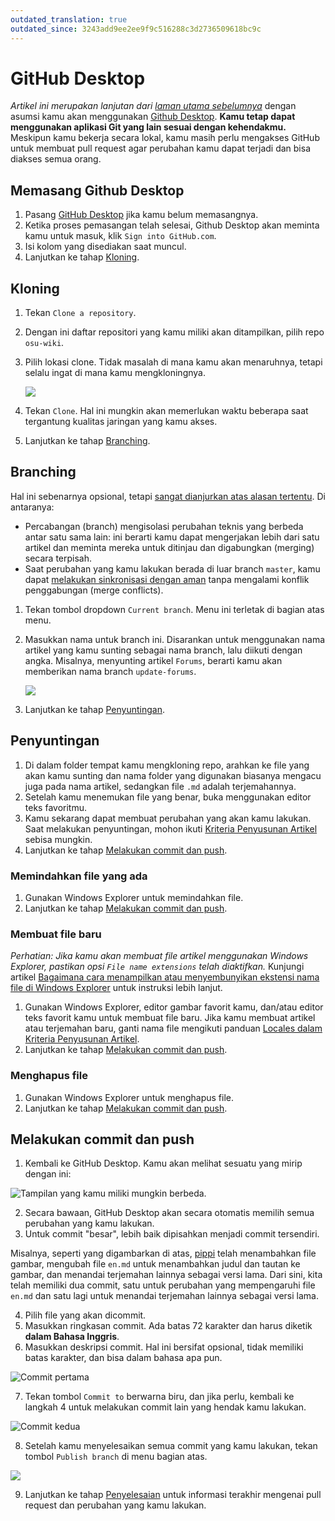 ```yaml
---
outdated_translation: true
outdated_since: 3243add9ee2ee9f9c516288c3d2736509618bc9c
---
```


# GitHub Desktop

*Artikel ini merupakan lanjutan dari [laman utama sebelumnya](/wiki/osu!_wiki/Contribution_guide)* dengan asumsi kamu akan menggunakan [Github Desktop](https://desktop.github.com). **Kamu tetap dapat menggunakan aplikasi Git yang lain sesuai dengan kehendakmu.** Meskipun kamu bekerja secara lokal, kamu masih perlu mengakses GitHub untuk membuat pull request agar perubahan kamu dapat terjadi dan bisa diakses semua orang.

## Memasang Github Desktop

1. Pasang [GitHub Desktop](https://desktop.github.com) jika kamu belum memasangnya.
2. Ketika proses pemasangan telah selesai, Github Desktop akan meminta kamu untuk masuk, klik `Sign into GitHub.com`.
3. Isi kolom yang disediakan saat muncul.
4. Lanjutkan ke tahap [Kloning](#kloning).

## Kloning

1. Tekan `Clone a repository`.

2. Dengan ini daftar repositori yang kamu miliki akan ditampilkan, pilih repo `osu-wiki`.

3. Pilih lokasi clone. Tidak masalah di mana kamu akan menaruhnya, tetapi selalu ingat di mana kamu mengkloningnya.

   ![](img/github-desktop-select-repo.jpg)

4. Tekan `Clone`. Hal ini mungkin akan memerlukan waktu beberapa saat tergantung kualitas jaringan yang kamu akses.

5. Lanjutkan ke tahap [Branching](#branching).

## Branching

Hal ini sebenarnya opsional, tetapi [sangat dianjurkan atas alasan tertentu](https://www.atlassian.com/git/tutorials/comparing-workflows/forking-workflow). Di antaranya:

- Percabangan (branch) mengisolasi perubahan teknis yang berbeda antar satu sama lain: ini berarti kamu dapat mengerjakan lebih dari satu artikel dan meminta mereka untuk ditinjau dan digabungkan (merging) secara terpisah.
- Saat perubahan yang kamu lakukan berada di luar branch `master`, kamu dapat [melakukan sinkronisasi dengan aman](/wiki/osu!_wiki/Contribution_guide/Best_practices#syncing-the-fork) tanpa mengalami konflik penggabungan (merge conflicts).

1. Tekan tombol dropdown `Current branch`. Menu ini terletak di bagian atas menu.

2. Masukkan nama untuk branch ini. Disarankan untuk menggunakan nama artikel yang kamu sunting sebagai nama branch, lalu diikuti dengan angka. Misalnya, menyunting artikel `Forums`, berarti kamu akan memberikan nama branch `update-forums`.

   ![](img/github-desktop-branch.jpg)

3. Lanjutkan ke tahap [Penyuntingan](#penyuntingan).

## Penyuntingan

1. Di dalam folder tempat kamu mengkloning repo, arahkan ke file yang akan kamu sunting dan nama folder yang digunakan biasanya mengacu juga pada nama artikel, sedangkan file `.md` adalah terjemahannya.
2. Setelah kamu menemukan file yang benar, buka menggunakan editor teks favoritmu.
3. Kamu sekarang dapat membuat perubahan yang akan kamu lakukan. Saat melakukan penyuntingan, mohon ikuti [Kriteria Penyusunan Artikel](/wiki/Article_styling_criteria) sebisa mungkin.
4. Lanjutkan ke tahap [Melakukan commit dan push](#melakukan-commit-dan-push).

### Memindahkan file yang ada

1. Gunakan Windows Explorer untuk memindahkan file.
2. Lanjutkan ke tahap [Melakukan commit dan push](#melakukan-commit-dan-push).

### Membuat file baru

*Perhatian: Jika kamu akan membuat file artikel menggunakan Windows Explorer, pastikan opsi `File name extensions` telah diaktifkan.* Kunjungi artikel [Bagaimana cara menampilkan atau menyembunyikan ekstensi nama file di Windows Explorer](https://support.microsoft.com/en-us/help/865219/how-to-show-or-hide-file-name-extensions-in-windows-explorer) untuk instruksi lebih lanjut.

1. Gunakan Windows Explorer, editor gambar favorit kamu, dan/atau editor teks favorit kamu untuk membuat file baru. Jika kamu membuat artikel atau terjemahan baru, ganti nama file mengikuti panduan [Locales dalam Kriteria Penyusunan Artikel](/wiki/Article_styling_criteria/Formatting#locales).
2. Lanjutkan ke tahap [Melakukan commit dan push](#melakukan-commit-dan-push).

### Menghapus file

1. Gunakan Windows Explorer untuk menghapus file.
2. Lanjutkan ke tahap [Melakukan commit dan push](#melakukan-commit-dan-push).

## Melakukan commit dan push

1. Kembali ke GitHub Desktop. Kamu akan melihat sesuatu yang mirip dengan ini:

  ![](img/github-desktop-changes.jpg "Tampilan yang kamu miliki mungkin berbeda.")

2. Secara bawaan, GitHub Desktop akan secara otomatis memilih semua perubahan yang kamu lakukan.
3. Untuk commit "besar", lebih baik dipisahkan menjadi commit tersendiri.

Misalnya, seperti yang digambarkan di atas, [pippi](/wiki/Mascots#pippi) telah menambahkan file gambar, mengubah file `en.md` untuk menambahkan judul dan tautan ke gambar, dan menandai terjemahan lainnya sebagai versi lama. Dari sini, kita telah memiliki dua commit, satu untuk perubahan yang mempengaruhi file `en.md` dan satu lagi untuk menandai terjemahan lainnya sebagai versi lama.

4. Pilih file yang akan dicommit.
5. Masukkan ringkasan commit. Ada batas 72 karakter dan harus diketik **dalam Bahasa Inggris**.
6. Masukkan deskripsi commit. Hal ini bersifat opsional, tidak memiliki batas karakter, dan bisa dalam bahasa apa pun.

  ![](img/github-desktop-first-commit.jpg "Commit pertama")

7. Tekan tombol `Commit to` berwarna biru, dan jika perlu, kembali ke langkah 4 untuk melakukan commit lain yang hendak kamu lakukan.

  ![](img/github-desktop-second-commit.jpg "Commit kedua")

8. Setelah kamu menyelesaikan semua commit yang kamu lakukan, tekan tombol `Publish branch` di menu bagian atas.

  ![](img/github-desktop-push.jpg)

9. Lanjutkan ke tahap [Penyelesaian](/wiki/osu!_wiki/Contribution_guide#penyelesaian) untuk informasi terakhir mengenai pull request dan perubahan yang kamu lakukan.
